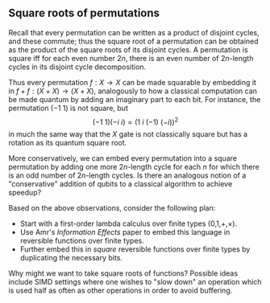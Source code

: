 ## Square roots of permutations

Recall that every permutation can be written as a product of disjoint cycles,
and these commute; thus the square root of a permutation can be obtained as the
product of the square roots of its disjoint cycles. A permutation is square iff
for each even number $2n$, there is an even number of $2n$-length cycles in its
disjoint cycle decomposition.

Thus every permutation $f : X\to X$ can be made squarable by embedding it in
$f + f : (X+X)\to (X+X)$, analogously to how a classical computation can be made
quantum by adding an imaginary part to each bit. For instance, the permutation
$(-1\ 1)$ is not square, but
$$ (-1\ 1)(-i\ i) = (1\ i\ (-1)\ (-i))^2 $$
in much the same way that the $X$ gate is not classically square but has a
rotation as its quantum square root.

More conservatively, we can embed every permutation into a square permutation by
adding one more $2n$-length cycle for each $n$ for which there is an odd number
of $2n$-length cycles. Is there an analogous notion of a "conservative" addition
of qubits to a classical algorithm to achieve speedup?

Based on the above observations, consider the following plan:
- Start with a first-order lambda calculus over finite types
  ($0$,$1$,$+$,$\times$).
- Use Amr's _Information Effects_ paper to embed this language in reversible
  functions over finite types.
- Further embed this in _square_ reversible functions over finite types by
  duplicating the necessary bits.

Why might we want to take square roots of functions? Possible ideas include SIMD
settings where one wishes to "slow down" an operation which is used half as
often as other operations in order to avoid buffering.
